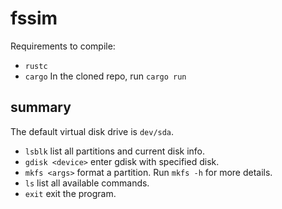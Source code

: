 # fssim
Requirements to compile:
- `rustc`
- `cargo` 
In the cloned repo, run `cargo run`
## summary
The default virtual disk drive is `dev/sda`.
- `lsblk` list all partitions and current disk info.
- `gdisk <device>` enter gdisk with specified disk.
- `mkfs <args>` format a partition. Run `mkfs -h` for more details.
- `ls` list all available commands.
- `exit` exit the program.
